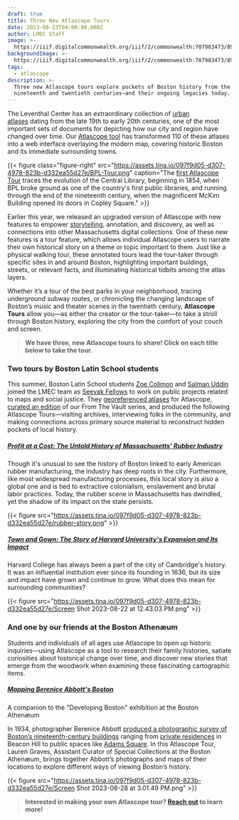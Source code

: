 ```yaml
---
draft: true
title: Three New Atlascope Tours
date: 2023-08-23T04:00:00.000Z
author: LMEC Staff
image: >-
  https://iiif.digitalcommonwealth.org/iiif/2/commonwealth:707983473/895,1051,7271,3643/1200,/0/default.jpg
backgroundImage: >-
  https://iiif.digitalcommonwealth.org/iiif/2/commonwealth:707983473/895,1051,7271,3643/1200,/0/default.jpg
tags:
  - atlascope
description: >-
  Three new Atlascope tours explore pockets of Boston history from the
  nineteenth and twentieth centuries—and their ongoing legacies today.
---
```


The Leventhal Center has an extraordinary collection of [urban atlases](https://collections.leventhalmap.org/search?utf8=%E2%9C%93\&f%5Bcollection_name_ssim%5D%5B%5D=Urban+Maps+%28Collection+of+Distinction%29\&f%5Bsubject_facet_ssim%5D%5B%5D=Boston+%28Mass.%29--Maps\&search_field=dummy_range\&range%5Bdate_facet_yearly_itim%5D%5Bbegin%5D=1860\&range%5Bdate_facet_yearly_itim%5D%5Bend%5D=1950\&commit=Apply) dating from the late 19th to early 20th centuries, one of the most important sets of documents for depicting how our city and region have changed over time. Our [Atlascope tool](https://www.atlascope.org/) has transformed 110 of these atlases into a web interface overlaying the modern map, covering historic Boston and its immediate surrounding towns.

{{< figure class="figure-right" src="https://assets.tina.io/097f9d05-d307-4978-823b-d332ea55d27e/BPL-Tour.png" caption="The [first Atlascope Tour](https://www.atlascope.org/#/view:tour$tour:346059865907527756) traces the evolution of the Central Library, beginning in 1854, when BPL broke ground as one of the country's first public libraries, and running through the end of the nineteenth century, when the magnificent McKim Building opened its doors in Copley Square." >}}

Earlier this year, we released an upgraded version of Atlascope with new features to empower [storytelling](https://www.atlascope.org), annotation, and discovery, as well as connections into other Massachusetts digital collections. One of these new features is a tour feature, which allows individual Atlascope users to narrate their own historical story on a theme or topic important to them. Just like a physical walking tour, these annotated tours lead the tour-taker through specific sites in and around Boston, highlighting important buildings, streets, or relevant facts, and illuminating historical tidbits among the atlas layers.

Whether it’s a tour of the best parks in your neighborhood, tracing underground subway routes, or chronicling the changing landscape of Boston’s music and theater scenes in the twentieth century, **Atlascope Tours** allow you—as either the creator or the tour-taker—to take a stroll through Boston history, exploring the city from the comfort of your couch and screen.

> **We have three, new Atlascope tours to share! Click on each title below to take the tour.**

### Two tours by Boston Latin School students

This summer, Boston Latin School students [Zoe Colimon](https://www.leventhalmap.org/about/people/zoe-colimon/) and [Salman Uddin](https://www.leventhalmap.org/about/people/salman-uddin/) joined the LMEC team as [Seevak Fellows](https://www.bls.org/apps/news/show_news.jsp?REC_ID=860904\&id=0) to work on public projects related to maps and social justice. They [georeferenced atlases](https://cartinal.leventhalmap.org/guides/georeference.html#background-information) for Atlascope, [curated an edition](https://www.leventhalmap.org/articles/ftv-highlights-map-projections/) of our From The Vault series, and produced the following Atlascope Tours—visiting archives, interviewing folks in the community, and making connections across primary source material to reconstruct hidden pockets of local history.

##### [Profit at a Cost: The Untold History of Massachusetts' Rubber Industry](https://www.atlascope.org)

Though it's unusual to see the history of Boston linked to early American rubber manufacturing, the industry has deep roots in the city. Furthermore, like most widespread manufacturing processes, this local story is also a global one and is tied to extractive colonialism, enslavement and brutal labor practices. Today, the rubber scene in Massachusetts has dwindled, yet the shadow of its impact on the state persists. 

{{< figure src="https://assets.tina.io/097f9d05-d307-4978-823b-d332ea55d27e/rubber-story.png" >}}

##### [Town and Gown: The Story of Harvard University's Expansion and Its Impact](https://www.atlascope.org)

Harvard College has always been a part of the city of Cambridge's history. It was an influential institution ever since its founding in 1636, but its size and impact have grown and continue to grow. What does this mean for surrounding communities?

{{< figure src="https://assets.tina.io/097f9d05-d307-4978-823b-d332ea55d27e/Screen Shot 2023-08-22 at 12.43.03 PM.png" >}}

### And one by our friends at the Boston Athenæum

Students and individuals of all ages use Atlascope to open up historic inquiries—using Atlascope as a tool to research their family histories, satiate curiosities about historical change over time, and discover new stories that emerge from the woodwork when examining these fascinating cartographic items. 

##### [Mapping Berenice Abbott's Boston](https://www.atlascope.org)

A companion to the "Developing Boston" exhibition at the Boston Athenæum

In 1934, photographer Berenice Abbott [produced a photographic survey of Boston’s nineteenth-century buildings](https://bostonathenaeum.org/visit/exhibitions/abbott-schwachman/) ranging from [private residences](https://cdm.bostonathenaeum.org/digital/collection/p16057coll8/id/27/rec/23) in Beacon Hill to public spaces like [Adams Square](https://cdm.bostonathenaeum.org/digital/collection/p16057coll8/id/14/rec/14). In this Atlascope Tour, Lauren Graves, Assistant Curator of Special Collections at the Boston Athenæum, brings together Abbott’s photographs and maps of their locations to explore different ways of viewing Boston’s history.

{{< figure src="https://assets.tina.io/097f9d05-d307-4978-823b-d332ea55d27e/Screen Shot 2023-08-28 at 3.01.49 PM.png" >}}

> **Interested in making your own Atlascope tour? [Reach out](mailto:info@leventhalmap.org) to learn more!**
